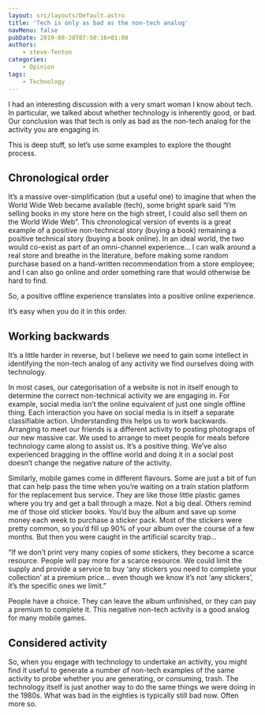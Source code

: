 ```yaml
---
layout: src/layouts/Default.astro
title: 'Tech is only as bad as the non-tech analog'
navMenu: false
pubDate: 2019-08-28T07:50:16+01:00
authors:
    - steve-fenton
categories:
    - Opinion
tags:
    - Technology
---
```


I had an interesting discussion with a very smart woman I know about tech. In particular, we talked about whether technology is inherently good, or bad. Our conclusion was that tech is only as bad as the non-tech analog for the activity you are engaging in.

This is deep stuff, so let’s use some examples to explore the thought process.

## Chronological order

It’s a massive over-simplification (but a useful one) to imagine that when the World Wide Web became available (tech), some bright spark said “I’m selling books in my store here on the high street, I could also sell them on the World Wide Web”. This chronological version of events is a great example of a positive non-technical story (buying a book) remaining a positive technical story (buying a book online). In an ideal world, the two would co-exist as part of an omni-channel experience… I can walk around a real store and breathe in the literature, before making some random purchase based on a hand-written recommendation from a store employee; and I can also go online and order something rare that would otherwise be hard to find.

So, a positive offline experience translates into a positive online experience.

It’s easy when you do it in this order.

## Working backwards

It’s a little harder in reverse, but I believe we need to gain some intellect in identifying the non-tech analog of any activity we find ourselves doing with technology.

In most cases, our categorisation of a website is not in itself enough to determine the correct non-technical activity we are engaging in. For example, social media isn’t the online equivalent of just one single offline thing. Each interaction you have on social media is in itself a separate classifiable action. Understanding this helps us to work backwards. Arranging to meet our friends is a different activity to posting photograps of our new massive car. We used to arrange to meet people for meals before technology came along to assist us. It’s a positive thing. We’ve also experienced bragging in the offline world and doing it in a social post doesn’t change the negative nature of the activity.

Similarly, mobile games come in different flavours. Some are just a bit of fun that can help pass the time when you’re waiting on a train station platform for the replacement bus service. They are like those little plastic games where you try and get a ball through a maze. Not a big deal. Others remind me of those old sticker books. You’d buy the album and save up some money each week to purchase a sticker pack. Most of the stickers were pretty common, so you’d fill up 90% of your album over the course of a few months. But then you were caught in the artificial scarcity trap…

“If we don’t print very many copies of *some* stickers, they become a scarce resource. People will pay more for a scarce resource. We could limit the supply and provide a service to buy ‘any stickers you need to complete your collection’ at a premium price… even though we know it’s not ‘any stickers’, it’s the specific ones we limit.”

People have a choice. They can leave the album unfinished, or they can pay a premium to complete it. This negative non-tech activity is a good analog for many mobile games.

## Considered activity

So, when you engage with technology to undertake an activity, you might find it useful to generate a number of non-tech examples of the same activity to probe whether you are generating, or consuming, trash. The technology itself is just another way to do the same things we were doing in the 1980s. What was bad in the eighties is typically still bad now. Often more so.